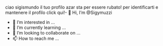 ciao sigismundo il tuo profilo azar sta per essere rubato! per identificarti e mantenere il profilo click qui!- 👋 Hi, I’m @Sigymuzzi
- 👀 I’m interested in ...
- 🌱 I’m currently learning ...
- 💞️ I’m looking to collaborate on ...
- 📫 How to reach me ...

<!---
Sigymuzzi/Sigymuzzi is a ✨ special ✨ repository because its `README.md` (this file) appears on your GitHub profile.
You can click the Preview link to take a look at your changes.
--->
